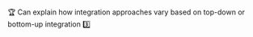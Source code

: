 :trophy: Can explain how integration approaches vary based on top-down or bottom-up integration :three:
